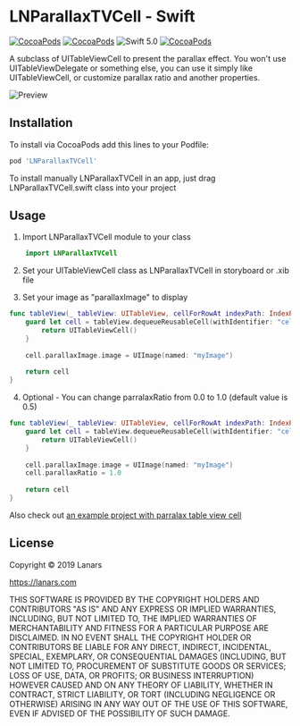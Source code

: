 # LNParallaxTVCell - Swift

[![CocoaPods](https://img.shields.io/cocoapods/v/LNParallaxTVCell.svg)]()
[![CocoaPods](https://img.shields.io/cocoapods/p/LNParallaxTVCell.svg)]()
![Swift 5.0](https://img.shields.io/badge/Swift-5.0-orange.svg)
[![CocoaPods](https://img.shields.io/cocoapods/l/LNParallaxTVCell.svg)]()

A subclass of UITableViewCell to present the parallax effect. You won't use UITableViewDelegate or something else, you can use it simply like UITableViewCell, or customize parallax ratio and another properties.

![Preview](https://github.com/LanarsInc/LNParallaxTVCell/blob/master/DEMO.gif)

## Installation

To install via CocoaPods add this lines to your Podfile:

```ruby
pod 'LNParallaxTVCell'
```

To install manually LNParallaxTVCell in an app, just drag LNParallaxTVCell.swift class into your project

## Usage

1. Import LNParallaxTVCell module to your class

```swift
    import LNParallaxTVCell
```

2. Set your UITableViewCell class as LNParallaxTVCell in storyboard or .xib file

3. Set your image as "parallaxImage" to display
```swift
func tableView(_ tableView: UITableView, cellForRowAt indexPath: IndexPath) -> UITableViewCell {
    guard let cell = tableView.dequeueReusableCell(withIdentifier: "cellIdentifier") as? LNParallaxTVCell else {
        return UITableViewCell()
    }
        
    cell.parallaxImage.image = UIImage(named: "myImage")      
    
    return cell
}
```

4. Optional - You can change parralaxRatio from 0.0 to 1.0 (default value is 0.5)
```swift
func tableView(_ tableView: UITableView, cellForRowAt indexPath: IndexPath) -> UITableViewCell {
    guard let cell = tableView.dequeueReusableCell(withIdentifier: "cellIdentifier") as? LNParallaxTVCell else {
        return UITableViewCell()
    }
        
    cell.parallaxImage.image = UIImage(named: "myImage")
    cell.parallaxRatio = 1.0
        
    return cell
}
```

Also check out [an example project with parralax table view cell](https://github.com/LanarsInc/LNParallaxTVCell/tree/master/LNParallaxTVCellExample)

## License

Copyright © 2019 Lanars

https://lanars.com

THIS SOFTWARE IS PROVIDED BY THE COPYRIGHT HOLDERS AND CONTRIBUTORS "AS IS"
AND ANY EXPRESS OR IMPLIED WARRANTIES, INCLUDING, BUT NOT LIMITED TO, THE
IMPLIED WARRANTIES OF MERCHANTABILITY AND FITNESS FOR A PARTICULAR PURPOSE ARE
DISCLAIMED. IN NO EVENT SHALL THE COPYRIGHT HOLDER OR CONTRIBUTORS BE LIABLE
FOR ANY DIRECT, INDIRECT, INCIDENTAL, SPECIAL, EXEMPLARY, OR CONSEQUENTIAL
DAMAGES (INCLUDING, BUT NOT LIMITED TO, PROCUREMENT OF SUBSTITUTE GOODS OR
SERVICES; LOSS OF USE, DATA, OR PROFITS; OR BUSINESS INTERRUPTION) HOWEVER
CAUSED AND ON ANY THEORY OF LIABILITY, WHETHER IN CONTRACT, STRICT LIABILITY,
OR TORT (INCLUDING NEGLIGENCE OR OTHERWISE) ARISING IN ANY WAY OUT OF THE USE
OF THIS SOFTWARE, EVEN IF ADVISED OF THE POSSIBILITY OF SUCH DAMAGE.
